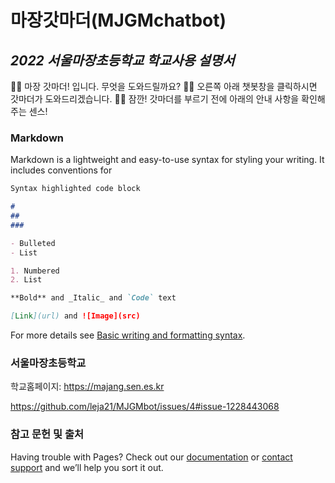 # **마장갓마더(MJGMchatbot)**
## *2022 서울마장초등학교 학교사용 설명서*
👩‍🦱 마장 갓마더! 입니다. 무엇을 도와드릴까요?
👩‍🦱 오른쪽 아래 챗봇창을 클릭하시면 갓마더가 도와드리겠습니다.
👩‍🦱 잠깐! 갓마더를 부르기 전에 아래의 안내 사항을 확인해주는 센스!

### Markdown

Markdown is a lightweight and easy-to-use syntax for styling your writing. It includes conventions for

```markdown
Syntax highlighted code block

# 
## 
### 

- Bulleted
- List

1. Numbered
2. List

**Bold** and _Italic_ and `Code` text

[Link](url) and ![Image](src)
```

For more details see [Basic writing and formatting syntax](https://docs.github.com/en/github/writing-on-github/getting-started-with-writing-and-formatting-on-github/basic-writing-and-formatting-syntax).

### 서울마장초등학교 
학교홈페이지: https://majang.sen.es.kr

https://github.com/leja21/MJGMbot/issues/4#issue-1228443068

### 참고 문헌 및 출처

Having trouble with Pages? Check out our [documentation](https://docs.github.com/categories/github-pages-basics/) or [contact support](https://support.github.com/contact) and we’ll help you sort it out.
